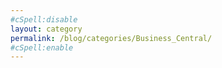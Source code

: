 ```yaml
---
#cSpell:disable
layout: category
permalink: /blog/categories/Business_Central/
#cSpell:enable
---
```

